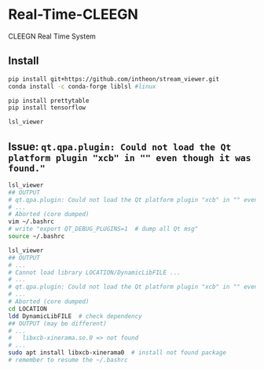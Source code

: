 # Real-Time-CLEEGN

CLEEGN Real Time System

## Install

```bash
pip install git+https://github.com/intheon/stream_viewer.git
conda install -c conda-forge liblsl #linux

pip install prettytable
pip install tensorflow

lsl_viewer
```


## Issue: `qt.qpa.plugin: Could not load the Qt platform plugin "xcb" in "" even though it was found."`

```sh
lsl_viewer
## OUTPUT
# qt.qpa.plugin: Could not load the Qt platform plugin "xcb" in "" even though it was found.
# ...
# Aborted (core dumped)
vim ~/.bashrc
# write "export QT_DEBUG_PLUGINS=1  # dump all Qt msg"
source ~/.bashrc

lsl_viewer
## OUTPUT
# ...
# Cannot load library LOCATION/DynamicLibFILE ...
# ...
# qt.qpa.plugin: Could not load the Qt platform plugin "xcb" in "" even though it was found.
# ...
# Aborted (core dumped)
cd LOCATION
ldd DynamicLibFILE  # check dependency
## OUTPUT (may be different)
# ...
# 	libxcb-xinerama.so.0 => not found
# ...
sudo apt install libxcb-xinerama0  # install not found package
# remember to resume the ~/.bashrc
```
